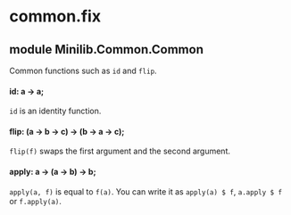 # common.fix

## module Minilib.Common.Common

Common functions such as `id` and `flip`.

#### id: a -> a;

`id` is an identity function.

#### flip: (a -> b -> c) -> (b -> a -> c);

`flip(f)` swaps the first argument and the second argument.

#### apply: a -> (a -> b) -> b;

`apply(a, f)` is equal to `f(a)`.
You can write it as `apply(a) $ f`, `a.apply $ f` or `f.apply(a)`.

